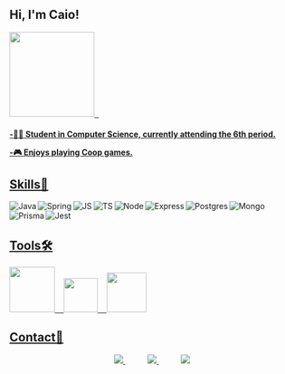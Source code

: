 <h2>Hi, I'm Caio!</h2>
<div>
  <a href="https://github.com/caiocipriano">
  <img height="150em" src="https://github-readme-stats.vercel.app/api?username=caiocipriano&show_icons=true&theme=github_dark&include_all_commits=true&count_private=true"/>
     &nbsp;
</div> 
  
<h4>  
<p>-👨‍🎓 Student in Computer Science, currently attending the 6th period.
<p>-🎮 Enjoys playing Coop games.
</h4>

<h2>Skills🎯</h2>
<div align="center">
  <img align="left" alt="Java" src="https://img.shields.io/badge/Java-ED8B00?style=for-the-badge&logo=java&logoColor=white"/>
  <img align="left" alt="Spring" src="https://img.shields.io/badge/Spring-6DB33F?style=for-the-badge&logo=spring&logoColor=white"/>
  <img align="left" alt="JS" src="https://img.shields.io/badge/JavaScript-F7DF1E?style=for-the-badge&logo=javascript&logoColor=black"/>
  <img align="left" alt="TS" src="https://img.shields.io/badge/TypeScript-007ACC?style=for-the-badge&logo=typescript&logoColor=white"/>
  <img align="left" alt="Node" src="https://img.shields.io/badge/Node.js-43853D?style=for-the-badge&logo=node.js&logoColor=white"/>
  <img align="left" alt="Express" src="https://img.shields.io/badge/Express.js-404D59?style=for-the-badge"/>
  <img align="left" alt="Postgres" src="https://img.shields.io/badge/PostgreSQL-316192?style=for-the-badge&logo=postgresql&logoColor=white"/>
  <img align="left" alt="Mongo" src="https://img.shields.io/badge/MongoDB-4EA94B?style=for-the-badge&logo=mongodb&logoColor=white"/>
  <img align="left" alt="Prisma" src="https://img.shields.io/badge/Prisma-3982CE?style=for-the-badge&logo=Prisma&logoColor=white"/>
  <img align="left" alt="Jest" src="https://img.shields.io/badge/Jest-323330?style=for-the-badge&logo=Jest&logoColor=white"/>
</div>
<br>
<br>
<h2>Tools🛠</h2>
<div>
<img width="80px" src="https://cdn.jsdelivr.net/gh/devicons/devicon/icons/docker/docker-plain.svg"/>
&nbsp;&nbsp;
<img width="60px" src="https://cdn.jsdelivr.net/gh/devicons/devicon/icons/git/git-original.svg" />
&nbsp;&nbsp;
<img  width="70px" src="https://cdn.jsdelivr.net/gh/devicons/devicon/icons/npm/npm-original-wordmark.svg" />
</div>
<h2>Contact📱</h2>
<div>
<p align="center">
    <a href="https://github.com/caiocipriano">
        <img src="https://img.shields.io/badge/github-%23100000.svg?&style=for-the-badge&logo=github&logoColor=white&link=mailto:https://github.com/caiocipriano">
    </a>
   &nbsp;&nbsp;&nbsp;&nbsp;&nbsp;&nbsp;&nbsp;&nbsp;&nbsp;
    <a href="mailto:caio.silvax@hotmail.com">
       <img src="https://img.shields.io/badge/Microsoft_Outlook-0078D4?style=for-the-badge&logo=microsoft-outlook&logoColor=white">
    </a>
  &nbsp;&nbsp;&nbsp;&nbsp;&nbsp;&nbsp;&nbsp;&nbsp;&nbsp;
  <a href="https://www.linkedin.com/in/caio-cipriano">
        <img src="https://img.shields.io/badge/linkedin-%230077B5.svg?&style=for-the-badge&logo=linkedin&logoColor=white&link=mailto:https://www.linkedin.com/in/caio-cipriano/">
 </a>
</div>
